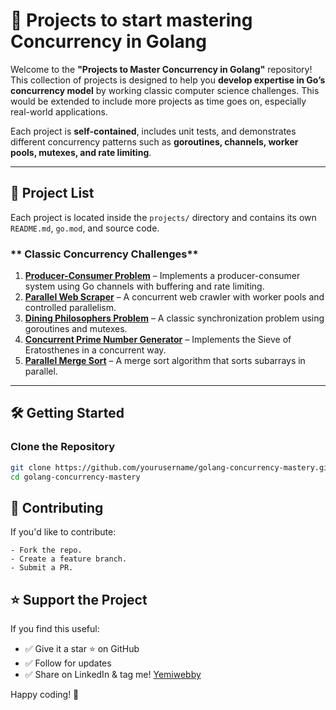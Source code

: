 # 🚀 Projects to start mastering Concurrency in Golang

Welcome to the **"Projects to Master Concurrency in Golang"** repository! This collection of projects is designed to help you **develop expertise in Go’s concurrency model** by working classic computer science challenges. This would be extended to include more projects as time goes on, especially real-world applications.

Each project is **self-contained**, includes unit tests, and demonstrates different concurrency patterns such as **goroutines, channels, worker pools, mutexes, and rate limiting**.

---

## 📌 **Project List**

Each project is located inside the `projects/` directory and contains its own `README.md`, `go.mod`, and source code.

### ** Classic Concurrency Challenges**

1. **[Producer-Consumer Problem](projects/producer_consumer/)** – Implements a producer-consumer system using Go channels with buffering and rate limiting.
2. **[Parallel Web Scraper](projects/web_scraper/)** – A concurrent web crawler with worker pools and controlled parallelism.
3. **[Dining Philosophers Problem](projects/dining_philosophers/)** – A classic synchronization problem using goroutines and mutexes.
4. **[Concurrent Prime Number Generator](projects/prime_number_generator/)** – Implements the Sieve of Eratosthenes in a concurrent way.
5. **[Parallel Merge Sort](projects/parallel_merge_sort/)** – A merge sort algorithm that sorts subarrays in parallel.

---

## 🛠 **Getting Started**

### **Clone the Repository**

```sh
git clone https://github.com/yourusername/golang-concurrency-mastery.git
cd golang-concurrency-mastery
```

## 📢 Contributing

If you'd like to contribute:

    - Fork the repo.
    - Create a feature branch.
    - Submit a PR.

## ⭐ Support the Project

If you find this useful:

- ✅ Give it a star ⭐ on GitHub
- ✅ Follow for updates
- ✅ Share on LinkedIn & tag me! [Yemiwebby](https://www.linkedin.com/in/yemiwebby)

Happy coding! 🚀
